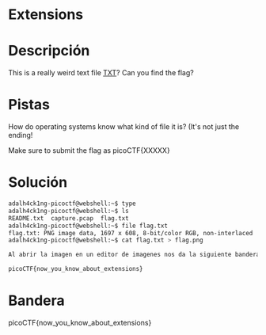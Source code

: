 # Extensions

# Descripción
This is a really weird text file [TXT](https://jupiter.challenges.picoctf.org/static/e7e5d188621ee705ceeb0452525412ef/flag.txt)? Can you find the flag?
# Pistas
How do operating systems know what kind of file it is? (It's not just the ending!

Make sure to submit the flag as picoCTF{XXXXX}
# Solución

```bash
adalh4ck1ng-picoctf@webshell:~$ type 
adalh4ck1ng-picoctf@webshell:~$ ls
README.txt  capture.pcap  flag.txt
adalh4ck1ng-picoctf@webshell:~$ file flag.txt 
flag.txt: PNG image data, 1697 x 608, 8-bit/color RGB, non-interlaced
adalh4ck1ng-picoctf@webshell:~$ cat flag.txt > flag.png 

Al abrir la imagen en un editor de imagenes nos da la siguiente bandera:

picoCTF{now_you_know_about_extensions}
```

# Bandera
picoCTF{now_you_know_about_extensions}